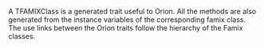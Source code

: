 A TFAMIXClass is a generated trait useful to Orion. All the methods are also generated from the instance variables of the corresponding famix class. The use links between the Orion traits follow the hierarchy of the Famix classes. 